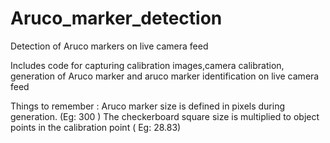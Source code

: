 # Aruco_marker_detection
Detection of Aruco markers on live camera feed

Includes code for capturing calibration images,camera calibration, generation of Aruco marker and aruco marker identification on live camera feed

Things to remember : 
Aruco marker size is defined in pixels during generation. (Eg: 300 ) 
The checkerboard square size is multiplied to object points in the calibration point ( Eg: 28.83)


